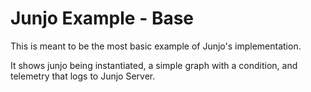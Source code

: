 # Junjo Example - Base

This is meant to be the most basic example of Junjo's implementation. 

It shows junjo being instantiated, a simple graph with a condition, and telemetry that logs to Junjo Server.
